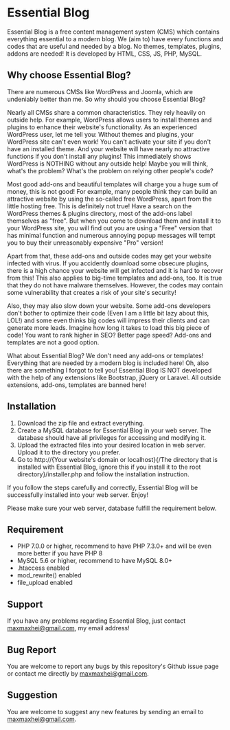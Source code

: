 # Essential Blog

Essential Blog is a free content management system (CMS) which contains everything essential to a modern blog. We (aim to) have every functions and codes that are useful and needed by a blog. No themes, templates, plugins, addons are needed! It is developed by HTML, CSS, JS, PHP, MySQL.

## Why choose Essential Blog?

There are numerous CMSs like WordPress and Joomla, which are undeniably better than me. So why should you choose Essential Blog?


Nearly all CMSs share a common characteristics. They rely heavily on outside help. For example, WordPress allows users to install themes and plugins to enhance their website's functionality. As an experienced WordPress user, let me tell you: Without themes and plugins, your WordPress site can't even work! You can't activate your site if you don't have an installed theme. And your website will have nearly no attractive functions if you don't install any plugins! This immediately shows WordPress is NOTHING without any outside help! Maybe you will think, what's the problem? What's the problem on relying other people's code?

Most good add-ons and beautiful templates will charge you a huge sum of money, this is not good! For example, many people think they can build an attractive website by using the so-called free WordPress, apart from the little hosting free. This is definitely not true! Have a search on the WordPress themes & plugins directory, most of the add-ons label themselves as "free". But when you come to download them and install it to your WordPress site, you will find out you are using a "Free" version that has minimal function and numerous annoying popup messages will tempt you to buy their unreasonably expensive "Pro" version! 

Apart from that, these add-ons and outside codes may get your website infected with virus. If you accidently download some obsecure plugins, there is a high chance your website will get infected and it is hard to recover from this! This also applies to big-time templates and add-ons, too. It is true that they do not have malware themselves. However, the codes may contain some vulnerability that creates a risk of your site's security! 

Also, they may also slow down your website. Some add-ons developers don't bother to optimize their code (Even I am a little bit lazy about this, LOL!) and some even thinks big codes will impress their clients and can generate more leads. Imagine how long it takes to load this big piece of code! You want to rank higher in SEO? Better page speed? Add-ons and templates are not a good option.

What about Essential Blog? We don't need any add-ons or templates! Everything that are needed by a modern blog is included here! Oh, also there are something I forgot to tell you! Essential Blog IS NOT developed with the help of any extensions like Bootstrap, jQuery or Laravel. All outside extensions, add-ons, templates are banned here! 

## Installation 

1. Download the zip file and extract everything.
2. Create a MySQL database for Essential Blog in your web server. The database should have all privileges for accessing and modifying it. 
3. Upload the extracted files into your desired location in web server. Upload it to the directory you prefer.
4. Go to http://{Your website's domain or localhost}{/The directory that is installed with Essential Blog, ignore this if you install it to the root directory}/installer.php and follow the installation instruction.

If you follow the steps carefully and correctly, Essential Blog will be successfully installed into your web server. Enjoy!

Please make sure your web server, database fulfill the requirement below.

## Requirement

- PHP 7.0.0 or higher, recommend to have PHP 7.3.0+ and will be even more better if you have PHP 8
- MySQL 5.6 or higher, recommend to have MySQL 8.0+
- .htaccess enabled
- mod_rewrite() enabled
- file_upload enabled


## Support

If you have any problems regarding Essential Blog, just contact maxmaxhei@gmail.com, my email address!

## Bug Report

You are welcome to report any bugs by this repository's Github issue page or contact me directly by maxmaxhei@gmail.com.

## Suggestion

You are welcome to suggest any new features by sending an email to maxmaxhei@gmail.com.




